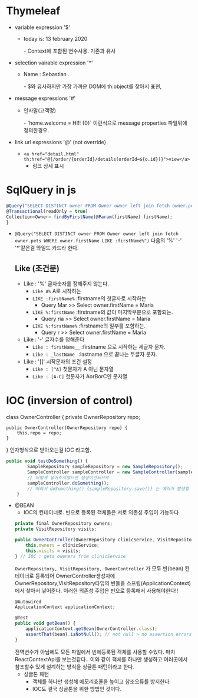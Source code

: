 # Thymeleaf

- variable expression '$'
    - <p> today is: <span th:text="${today}"> 13 february 2020</span> </p>
        - Context에 포함된 변수사용. 기존과 유사

- selection vairable expression '*'
    - <p>Name : <span th:text="*{firstName}"> Sebastian </span>.</p>
        - $와 유사하지만 가장 가까운 DOM에 th:object를 찾아서 표현,

- message expressions '#'
    - <p th:text="#{home.welcome(${session.user.name})}">인사말(고객명)</p>
        - `home.welcome = HI!! {0}` 이런식으로 message properties 파일위에 정의한경우.

- link url expressions '@' (not override)
    - `<a href="detail.html" th:href="@{/order/{orderId}/details(orderId=${o.id})}">view</a>`
        - 링크 상세 표시


# SqlQuery in js
```javascript
@Query("SELECT DISTINCT owner FROM Owner owner left join fetch owner.pets WHERE owner.firstName LIKE :firstName%")
@Transactional(readOnly = true)
Collection<Owner> findByFirstName(@Param(firstName) firstName);
}
```
-	`@Query("SELECT DISTINCT owner FROM Owner owner left join fetch` 
    `owner.pets WHERE owner.firstName LIKE :firstName%")`
    다음의 '%' '-' '*'같은걸 와일드 카드라 한다.
    ## Like (조건문)
    - Like : '%' 글자숫자를 정해주지 않는다.
        - `Like A%` A로 시작하는
        - `LIKE :firstName%` :firstname의 첫글자로 시작하는
            - Query Mar >> Select owner.firstName = Maria
        - `LIKE %:firstName` :firstname의 값이 마지막부분으로 포함되는.
            - Query ria >> Select owner.firstName = Maria
        - `LIKE %:firstName%` :firstname의 일부를 포함하는.
            - Query r >> Select owner.firstName = Maria
    - Like : '-' 글자수를 정해준다 
        - `Like : firstName__` :firstname 으로 시작하는 세글자 문자.
        - `Like : _lastName ` :lastname 으로 끝나는 두글자 문자.
    - Like : '[]' 시작문자의 조건 설정
        - `Like : [^A]` 첫문자가 A 아닌 문자열 
        - `Like : [A-C]` 첫문자가 AorBorC인 문자열

# IOC (inversion of control)
class OwnerController {
    private OwnerRepository repo;

    public OwnerController(OwnerRepository repo) {
        this.repo = repo;
    }
} 인자형식으로 받아오는걸 IOC 라고함.
```javascript
public void testDoSomething() {
		SampleRepository sampleRepository = new SampleRepository();
		SampleController sampleController = new SampleController(sampleRepository);
		// 이렇게 넣어주지않으면 생성이안되므로
		sampleController.doSomething();
		// 따라서 doSomething() {sampleRepository.save()} 는 에러가 발생할 수 없다.
	}
```
- @BEAN
    - IOC의 컨테이너로. 빈으로 등록된 객체들은 서로 의존성 주입이 가능하다
    ```javascript
    private final OwnerRepository owners;
	private VisitRepository visits;

    public OwnerController(OwnerRepository clinicService, VisitRepository visits) {
		this.owners = clinicService;
		this.visits = visits;
	} // IOC : gets oweners from clinicService
    ``` 
    `OwnerRepository, VisitRepository, OwnerController` 가 모두 빈(bean) 컨테이너로 등록되어
    OwnerController생성자에 OwnerRepository,VisitRepository타입의 빈들을
    스프링(ApplicationContext)에서 찾아서 넣어준다.
    이러한 의존성 주입은 빈으로 등록해서 사용해야한다!!
    ```javascript
    @Autowired
    ApplicationContext applicationContext;

    @Test
    public void getBean() {
        applicationContext.getBean(OwnerController.class);
        assertThat(bean).isNotNull(); // not null > no assertion errors
    } 
    ```
    전역변수가 아님에도 모든 파일에서 빈에등록된 객체를 사용할 수있다.
    마치 ReactContextApi를 보는것같다.. 이와 같이 객체를 하나만 생성하고
    여러곳에서 참조할수 있게 설계하는 방식을 싱글톤 패턴이라고 한다.
    - 싱글톤 패턴
        - 객체를 하나만 생성해 메모리효율을 높이고 참조오류를 방지한다.
        - IOC도 결국 싱글톤을 위한 방법인 것이다.